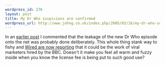 ```yaml
--- 
wordpress_id: 276
layout: post
title: My Dr Who suspicions are confirmed
wordpress_url: http://www.johng.co.uk/index.php/2005/03/16/my-dr-who-suspicions-are-confirmed/
---
```

In an <a href="http://www.johng.co.uk/index.php/2005/03/07/new-dr-who-leaked/">earlier post</a> I commented that the leakage of the new Dr Who episode onto the net was probably done deliberately. This whole thing stank way to fishy and <a href="http://wired.com/news/digiwood/0,1412,66913,00.html?tw=wn_tophead_3">Wired are now reporting</a> that it could be the work of viral marketers hired by the BBC. Doesn't it make you feel all warm and fuzzy inside when you know the license fee is being put to such good use?
